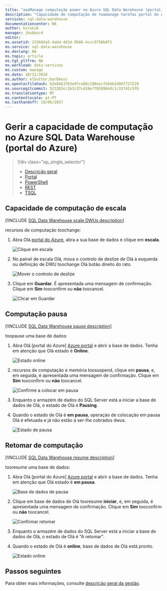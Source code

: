 ```yaml
---
title: "aaaManage computação power no Azure SQL Data Warehouse (portal do Azure) | Microsoft Docs"
description: "Capacidade de computação de toomanage tarefas portal do Azure. Dimensionar os recursos de computação ao ajustar as DWUs. Ou, colocar em pausa e retomar os custos de toosave de recursos de computação."
services: sql-data-warehouse
documentationcenter: NA
author: hirokib
manager: jhubbard
editor: 
ms.assetid: 233b0da5-4abd-4d1d-9586-4ccc5f50b071
ms.service: sql-data-warehouse
ms.devlang: NA
ms.topic: article
ms.tgt_pltfrm: NA
ms.workload: data-services
ms.custom: manage
ms.date: 10/31/2016
ms.author: elbutter;barbkess
ms.openlocfilehash: b2e84b3763e97ce88c190eecfb64b2d06f727229
ms.sourcegitcommit: 523283cc1b3c37c428e77850964dc1c33742c5f0
ms.translationtype: MT
ms.contentlocale: pt-PT
ms.lasthandoff: 10/06/2017
---
```

# <a name="manage-compute-power-in-azure-sql-data-warehouse-azure-portal"></a>Gerir a capacidade de computação no Azure SQL Data Warehouse (portal do Azure)
> [!div class="op_single_selector"]
> * [Descrição geral](sql-data-warehouse-manage-compute-overview.md)
> * [Portal](sql-data-warehouse-manage-compute-portal.md)
> * [PowerShell](sql-data-warehouse-manage-compute-powershell.md)
> * [REST](sql-data-warehouse-manage-compute-rest-api.md)
> * [TSQL](sql-data-warehouse-manage-compute-tsql.md)
>
>


## <a name="scale-compute-power"></a>Capacidade de computação de escala
[!INCLUDE [SQL Data Warehouse scale DWUs description](../../includes/sql-data-warehouse-scale-dwus-description.md)]

recursos de computação toochange:

1. Abra Olá [portal do Azure][Azure portal], abra a sua base de dados e clique em **escala**.

    ![Clique em escala][1]
2. No painel de escala Olá, mova o controlo de deslize de Olá à esquerda ou definição de DWU toochange Olá botão direito do rato.

    ![Mover o controlo de deslize][2]
3. Clique em **Guardar**. É apresentada uma mensagem de confirmação. Clique em **Sim** tooconfirm ou **não** toocancel.

    ![Clicar em Guardar][3]

<a name="pause-compute-bk"></a>

## <a name="pause-compute"></a>Computação pausa
[!INCLUDE [SQL Data Warehouse pause description](../../includes/sql-data-warehouse-pause-description.md)]

toopause uma base de dados:

1. Abra Olá [portal do Azure] [ Azure portal] e abrir a base de dados. Tenha em atenção que Olá estado é **Online**.

    ![Estado online][6]
2. recursos de computação e memória toosuspend, clique em **pausa**, e, em seguida, é apresentada uma mensagem de confirmação. Clique em **Sim** tooconfirm ou **não** toocancel.

    ![Confirme a colocar em pausa][7]
3. Enquanto o armazém de dados do SQL Server está a iniciar a base de dados de Olá, o estado de Olá é **Pausing**.
4. Quando o estado de Olá é **em pausa**, operação de colocação em pausa Olá é efetuada e já não estão a ser-lhe cobrados dwus.

    ![Estado de pausa][4]

<a name="resume-compute-bk"></a>

## <a name="resume-compute"></a>Retomar de computação
[!INCLUDE [SQL Data Warehouse resume description](../../includes/sql-data-warehouse-resume-description.md)]

tooresume uma base de dados:

1. Abra Olá [portal do Azure] [ Azure portal] e abrir a base de dados. Tenha em atenção que Olá estado é **em pausa**.

    ![Base de dados de pausa][4]
2. Clique em base de dados de Olá tooresume **iniciar**, e, em seguida, é apresentada uma mensagem de confirmação. Clique em **Sim** tooconfirm ou **não** toocancel.

    ![Confirmar retomar][5]
3. Enquanto o armazém de dados do SQL Server está a iniciar a base de dados de Olá, o estado de Olá é "A retomar".
4. Quando o estado de Olá é **online**, base de dados de Olá está pronto.

    ![Estado online][6]

<a name="next-steps-bk"></a>

## <a name="next-steps"></a>Passos seguintes
Para obter mais informações, consulte [descrição geral da gestão][Management overview].

<!--Image references-->
[1]: ./media/sql-data-warehouse-manage-compute-portal/click-scale.png
[2]: ./media/sql-data-warehouse-manage-compute-portal/move-slider.png
[3]: ./media/sql-data-warehouse-manage-compute-portal/click-save.png
[4]: ./media/sql-data-warehouse-manage-compute-portal/resume-database.png
[5]: ./media/sql-data-warehouse-manage-compute-portal/resume-confirm.png
[6]: ./media/sql-data-warehouse-manage-compute-portal/pause-database.png
[7]: ./media/sql-data-warehouse-manage-compute-portal/pause-confirm.png

<!--Article references-->
[Management overview]: ./sql-data-warehouse-overview-manage.md
[Manage compute overview]: ./sql-data-warehouse-manage-compute-overview.md

<!--MSDN references-->


<!--Other Web references-->

[Azure portal]: http://portal.azure.com/
